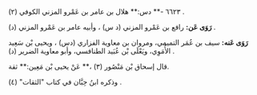 ٦٦٢٣ -** دس:** هلال بن عامر بن عَمْرو المزني الكوفي (٢) .

**رَوَى عَن:** رافع بن عَمْرو المزني (د س) ، وأبيه عامر بن عَمْرو المزني (د) .

**رَوَى عَنه:** سيف بن عُمَر التميمي، ومروان بن معاوية الفزاري (دس) ، ويحيى بْن سَعِيد الأُمَوِي، ويَعْلَى بْن عُبَيد الطنافسي، وأبو معاوية الضرير (د) .

قال إسحاق بْن مَنْصُور (٣) ،** عَنْ يحيى بْن مَعِين:** ثقة.

وذكره ابنُ حِبَّان في كتاب "الثقات" (٤) .